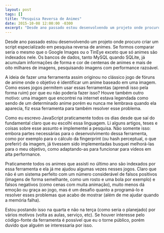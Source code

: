 ```yaml
---
layout: post
tags: []
title: "Pesquisa Reversa de Animes"
date: 2015-10-08 12:00:00 -0300
excerpt: "Desde ano passado estou desenvolvendo um projeto onde procuro criar um script especializado em pesquisa reversa de animes."
---
```


Desde ano passado estou desenvolvendo um projeto onde procuro criar um script especializado em pesquisa reversa de animes. Se formos comparar seria o mesmo que o Google Images ou o TinEye exceto que só animes são indexados nele. Os bancos de dados, tanto MySQL quando SQLite, já acumulam informações de forma e cor de centenas de animes e mais de oito milhares de imagens, pesquisando imagens com performance razoável.

A ideia de fazer uma ferramenta assim originou no clássico jogo de fóruns de anime onde o objetivo é identificar um anime baseado em uma imagem. Como esses jogos permitem usar essas ferramentas (aprendi isso pela forma ruim) por que eu não poderia fazer isso? Houve também outro motivo: uma imagem que encontrei na internet estava legendada como sendo de um determinado anime porém eu nunca me lembrava quando ela aparecia, fiz essa ferramenta para também resolver esse problema.

Como eu escrevo JavaScript praticamente todos os dias desde que saí do fundamental claro que eu escolhi essa linguagem. Li alguns artigos, teses e coisas sobre esse assunto e implementei a pesquisa. Não somente isso: embora partes necessárias para o desenvolvimento dessa ferramenta, como por exemplo para o cálculo da fingerprint (ou hash perceptual, o que preferir) da imagem, já tivessem sido implementadas busquei melhorá-las para o meu objetivo, como adaptando-as para funcionar para vídeos em alta performance.

Praticamente todos os animes que assisti no último ano são indexados por essa ferramenta e ela já me ajudou algumas vezes nesses jogos. Claro que não é um sistema perfeito com um número considerável de falsos positivos (imagens de forma semelhante, como um rosto e uma bola por exemplo) e falsos negativos (como cenas com muita animação), muito menos dá emoção ou graça ao jogo, mas é um desafio quanto a programá-lo e resolver esses problemas que acabo de mostrar (além de me ajudar quando a memória falha).

Estou postando isso na quarta e não na terça (como seria o planejado) por vários motivos (volta as aulas, serviço, etc). Se houver interesse pelo código-fonte da ferramenta é possível que eu o torne público, porém duvido que alguém se interessaria por isso.
